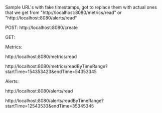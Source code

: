 Sample URL's with fake timestamps, got to replace them with actual ones that we get from
"http://localhost:8080/metrics/read" or "http://localhost:8080/alerts/read"

POST:
http://localhost:8080/create

GET:

Metrics:

http://localhost:8080/metrics/read

http://localhost:8080/metrics/readByTimeRange?startTime=154353423&endTime=54353345



Alerts:

http://localhost:8080/alerts/read

http://localhost:8080/alerts/readByTimeRange?startTime=12543533&endTime=35345345

